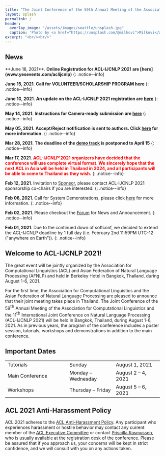 ```yaml
---
title: "The Joint Conference of the 59th Annual Meeting of the Association for Computational Linguistics and the 11th International Joint Conference on Natural Language Processing (ACL-IJCNLP 2021)"
layout: splash
permalink: /
header:
  overlay_image: "/assets/images/seattle/unsplash.jpg"
  caption: 'Photo by <a href="https://unsplash.com/@milkovi">Milkovi</a> on <a href="http://www.unsplash.com">Unsplash</a>'
excerpt: "<br/><br/>"
---
```


<h2>News</h2>
**June 18, 2021**. <b>Online Registration for ACL-IJCNLP 2021 are [here](www.yesevents.com/aclijcnlp)</b>
{: .notice--info}

**June 15, 2021**. <b>Call for VOLUNTEER/SCHOLARSHIP PROGRAM [here](https://2021.aclweb.org/registration/volunteer/)</b>
{: .notice--info}

**June 10, 2021**. <b>An update on the ACL-IJCNLP 2021 registration are [here](https://2021.aclweb.org/blog/registration-blurb-for-website/)</b>
{: .notice--info}

**May 14, 2021**. <b>Instructions for Camera-ready submission are [here](https://2021.aclweb.org/blog/instructions-for-camera-ready/)</b>
{: .notice--info}

**May 05, 2021**. <b>Accept/Reject notification is sent to authors. Click [here](https://2021.aclweb.org/blog/acceptance-decision/)  for more information.</b>
{: .notice--info}

**Mar 28, 2021**. <b>The deadline of the [demo track](https://2021.aclweb.org/calls/demos/) is postponed to April 15</b>
{: .notice--info}

**Mar 17, 2021**. <font color="red"><b>ACL-IJCNLP'2021 organizers have decided that the conference will use complete virtual format. We sincerely hope that the next ACL in Asia will be held in Thailand in 2024, and all participants will be able to come to Thailand as they wish.</b></font>
{: .notice--info}

**Feb 12, 2021**. Invitation to [Sponsor](https://2021.aclweb.org/downloads/ACL-2021-Sponsorship-booklet.pdf), please contact ACL-IJCNLP 2021 sponsorship co-chairs if you are interested.
{: .notice--info}

**Feb 08, 2021**. Call for System Demonstrations, please click [here](https://2021.aclweb.org/calls/demos/) for more information.
{: .notice--info} 

**Feb 02, 2021**. Please checkout the [Forum](https://2021.aclweb.org/mybb/) for News and Announcement.
{: .notice--info} 

**Feb 01, 2021**. Due to the continued down of softconf, we decided to extend the ACL-IJCNLP deadline by 1 full day (i.e. February 2nd 11:59PM UTC-12 ("anywhere on Earth")).
{: .notice--info} 

<!--div class="text-center">
    <a href="/archive/" style="font-size: smaller; font-decoration: italic;">Older News</a>
</div-->

<h2>Welcome to ACL-IJCNLP 2021!</h2>
The great event will be jointly organized by the Association for Computational Linguistics (ACL) and Asian Federation of Natural Language Processing (AFNLP) and held in Berkeley Hotel in Bangkok, Thailand, during August 1-6, 2021.<br>
<p>For the first time, the Association for Computational Linguistics and the Asian Federation of Natural Language Processing are pleased to announce that their joint meeting takes place in Thailand. 
The Joint Conference of the 59<span style="vertical-align: super;">th</span> Annual Meeting of the Association for Computational Linguistics and the 11<span style="vertical-align: super;">th</span> International Joint Conference on Natural Language Processing (ACL-IJCNLP 2021) will be held in Bangkok, 
Thailand, during August 1-6, 2021. As in previous years, the program of the conference includes a poster session, tutorials, workshops and demonstrations in addition 
to the main conference. </p>
<!--b>The Joint Conference of the 59th Annual Meeting of the Association for Computational Linguistics and the 11th International Joint Conference on Natural Language Processing (ACL-IJCNLP) will take place in Thailand.</b-->

<h2 id="dates">Important Dates</h2>
<center>
<table style="width: 100%">
    <tbody>
        <!--tr>
            <td style="width: 40%;">Completion of START Global Profile</td>
            <td style="width: 30%;">Wednesday</td>
            <td>December 9, 2020</td>
        </tr>
        <tr>
            <td style="width: 40%;">Completion of ACL2021 Reviewer and Chair/Author Information Form</td>
            <td style="width: 30%;">Wednesday</td>
            <td>December 9, 2020</td>
        </tr>
        <tr>
            <td style="width: 40%;">Submission deadline<br/>(<i>long &amp; short papers</i>)</td>
            <td style="width: 30%;">Wednesday</td>
            <td>December 9, 2020</td>
        </tr>
        <tr>
            <td style="width: 40%;">Paper review rebuttal period<br/></td>
            <td style="width: 30%;">Friday &ndash; Monday</td>
            <td>February 12 &ndash; 17, 2021</td>
        </tr>
        <tr>
            <td style="width: 40%;">Student Research Workshop Submission deadline<br/></td>
            <td style="width: 30%;">Friday</td>
            <td>March 5, 2021</td>
        </tr>       
        <tr>
            <td>Notification of acceptance<br/>(<i>long &amp; short papers</i>)</td>
            <td>Friday</td>
            <td>April 2, 2020</td>
        </tr>
        <tr>
          <td>Camera-ready papers due<br/>(<i>long &amp; short papers</i>)</td>
          <td>Friday</td>
          <td>April 23, 2021</td>
        </tr>
        <tr>
            <td>Proceedings publication</td>
            <td>Friday</td>
            <td>June 18, 2021</td>
        </tr-->        
        <tr>
            <td style="width: 40%;">Tutorials</td>
            <td style="width: 30%;">Sunday</td>
            <td style="width: 30%;">August 1, 2021</td>
        </tr>        
        <tr>
            <td style="width: 40%;">Main Conference</td>
            <td style="width: 30%;">Monday &ndash; Wednesday</td>
            <td style="width: 30%;">August 2 &ndash; 4, 2021</td>
        </tr>        
        <tr>
            <td  style="width: 40%;">Workshops</td>
            <td style="width: 30%;">Thursday &ndash; Friday</td>
            <td style="width: 30%;">August 5 &ndash; 6, 2021</td>
        </tr>        
</tbody>
</table>
</center>
<!--h5>All deadlines are 11.59 pm <a target="_blank" href="https://www.timeanddate.com/time/zone/timezone/utc-12">UTC -12h</a> ("anywhere on Earth").</h5-->

<h2>ACL 2021 Anti-Harassment Policy</h2>
ACL 2021 adheres to the <a href="https://www.aclweb.org/adminwiki/index.php?title=Anti-Harassment_Policy">ACL Anti-Harassment Policy</a>. Any participant who experiences harassment or hostile behavior may contact any current member of the <a href="https://www.aclweb.org/portal/about">ACL Executive Committee</a> or contact <a href="mailto:acl@aclweb.org">Priscilla Rasmussen</a>, who is usually available at the registration desk of the conference. Please be assured that if you approach us, your concerns will be kept in strict confidence, and we will consult with you on any actions taken.
